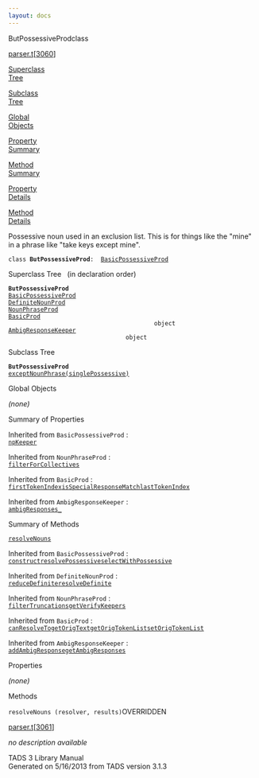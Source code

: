 ```yaml
---
layout: docs
---
```

<span class="title">ButPossessiveProd</span><span class="type">class</span>

[parser.t](../file/parser.t.html)\[[3060](../source/parser.t.html#3060)\]

[Superclass  
Tree](#_SuperClassTree_)

[Subclass  
Tree](#_SubClassTree_)

[Global  
Objects](#_ObjectSummary_)

[Property  
Summary](#_PropSummary_)

[Method  
Summary](#_MethodSummary_)

[Property  
Details](#_Properties_)

[Method  
Details](#_Methods_)



Possessive noun used in an exclusion list. This is for things like the
"mine" in a phrase like "take keys except mine".

`class `**`ButPossessiveProd`**` :   `[`BasicPossessiveProd`](../object/BasicPossessiveProd.html)



<span id="_SuperClassTree_"></span>



<span class="hdln">Superclass Tree</span>   (in declaration order)



**`ButPossessiveProd`**  
[`BasicPossessiveProd`](../object/BasicPossessiveProd.html)  
[`DefiniteNounProd`](../object/DefiniteNounProd.html)  
[`NounPhraseProd`](../object/NounPhraseProd.html)  
[`BasicProd`](../object/BasicProd.html)  
`                                         object`  
[`AmbigResponseKeeper`](../object/AmbigResponseKeeper.html)  
`                                 object`  
<span id="_SubClassTree_"></span>



<span class="hdln">Subclass Tree</span>  



**`ButPossessiveProd`**  
[`exceptNounPhrase(singlePossessive)`](../object/exceptNounPhrase(singlePossessive).html)  
<span id="_ObjectSummary_"></span>



<span class="hdln">Global Objects</span>  



*(none)* <span id="_PropSummary_"></span>



<span class="hdln">Summary of Properties</span>  





Inherited from `BasicPossessiveProd` :  
[`npKeeper`](../object/BasicPossessiveProd.html#npKeeper)



Inherited from `NounPhraseProd` :  
[`filterForCollectives`](../object/NounPhraseProd.html#filterForCollectives)

Inherited from `BasicProd` :  
[`firstTokenIndex`](../object/BasicProd.html#firstTokenIndex)[`isSpecialResponseMatch`](../object/BasicProd.html#isSpecialResponseMatch)[`lastTokenIndex`](../object/BasicProd.html#lastTokenIndex)

Inherited from `AmbigResponseKeeper` :  
[`ambigResponses_`](../object/AmbigResponseKeeper.html#ambigResponses_)

<span id="_MethodSummary_"></span>



<span class="hdln">Summary of Methods</span>  



[`resolveNouns`](#resolveNouns)

Inherited from `BasicPossessiveProd` :  
[`construct`](../object/BasicPossessiveProd.html#construct)[`resolvePossessive`](../object/BasicPossessiveProd.html#resolvePossessive)[`selectWithPossessive`](../object/BasicPossessiveProd.html#selectWithPossessive)

Inherited from `DefiniteNounProd` :  
[`reduceDefinite`](../object/DefiniteNounProd.html#reduceDefinite)[`resolveDefinite`](../object/DefiniteNounProd.html#resolveDefinite)

Inherited from `NounPhraseProd` :  
[`filterTruncations`](../object/NounPhraseProd.html#filterTruncations)[`getVerifyKeepers`](../object/NounPhraseProd.html#getVerifyKeepers)

Inherited from `BasicProd` :  
[`canResolveTo`](../object/BasicProd.html#canResolveTo)[`getOrigText`](../object/BasicProd.html#getOrigText)[`getOrigTokenList`](../object/BasicProd.html#getOrigTokenList)[`setOrigTokenList`](../object/BasicProd.html#setOrigTokenList)

Inherited from `AmbigResponseKeeper` :  
[`addAmbigResponse`](../object/AmbigResponseKeeper.html#addAmbigResponse)[`getAmbigResponses`](../object/AmbigResponseKeeper.html#getAmbigResponses)

<span id="_Properties_"></span>



<span class="hdln">Properties</span>  



*(none)* <span id="_Methods_"></span>



<span class="hdln">Methods</span>  



<span id="resolveNouns"></span>

`resolveNouns (resolver, results)`<span class="rem">OVERRIDDEN</span>

[parser.t](../file/parser.t.html)\[[3061](../source/parser.t.html#3061)\]



*no description available*





TADS 3 Library Manual  
Generated on 5/16/2013 from TADS version 3.1.3


